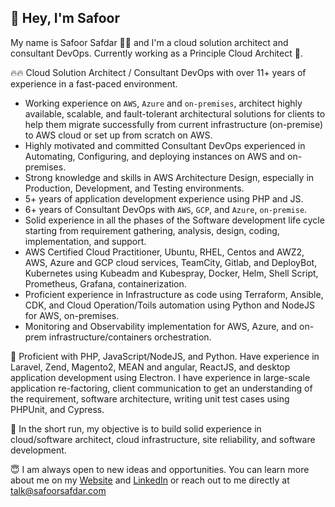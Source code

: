 ## 👋 Hey, I&apos;m Safoor 

My name is Safoor Safdar 👨‍💻 and I&apos;m a cloud solution architect and consultant DevOps. Currently working as a Principle Cloud Architect 🔭.


🔥🔥 Cloud Solution Architect / Consultant DevOps with over 11+ years of experience in a fast-paced environment.

- Working experience on `AWS`, `Azure` and `on-premises`, architect highly available, scalable, and fault-tolerant architectural solutions for clients to help them migrate successfully from current infrastructure (on-premise) to AWS cloud or set up from scratch on AWS.
- Highly motivated and committed Consultant DevOps experienced in Automating, Configuring, and deploying instances on AWS and on-premises.
- Strong knowledge and skills in AWS Architecture Design, especially in Production, Development, and Testing environments.
- 5+ years of application development experience using PHP and JS.
- 6+ years of Consultant DevOps with `AWS`, `GCP`, and `Azure`, `on-premise`.
- Solid experience in all the phases of the Software development life cycle starting from requirement gathering, analysis, design, coding, implementation, and support.
- AWS Certified Cloud Practitioner, Ubuntu, RHEL, Centos and AWZ2, AWS, Azure and GCP cloud services, TeamCity, Gitlab, and DeployBot, Kubernetes using Kubeadm and Kubespray, Docker, Helm, Shell Script, Prometheus, Grafana, containerization.
- Proficient experience in Infrastructure as code using Terraform, Ansible, CDK, and Cloud Operation/Toils automation using Python and NodeJS for AWS, on-premises. 
- Monitoring and Observability implementation for AWS, Azure, and on-prem infrastructure/containers orchestration.

📝 Proficient with PHP, JavaScript/NodeJS, and Python. Have experience in Laravel, Zend, Magento2, MEAN and angular, ReactJS, and desktop application development using Electron. I have experience in large-scale application re-factoring, client communication to get an understanding of the requirement, software architecture, writing unit test cases using PHPUnit, and Cypress.

🚀 In the short run, my objective is to build solid experience in cloud/software architect, cloud infrastructure, site reliability, and software development.


😇 I am always open to new ideas and opportunities. You can learn more about me on my [Website](https://safoorsafdar.com) and [LinkedIn](https://linkedin.com/in/safoorsafdar) or reach out to me directly at talk@safoorsafdar.com



<!--
**safoorsafdar/safoorsafdar** is a ✨ _special_ ✨ repository because its `README.md` (this file) appears on your GitHub profile.

Here are some ideas to get you started:

- 🔭 I’m currently working on ...
- 🌱 I’m currently learning ...
- 👯 I’m looking to collaborate on ...
- 🤔 I’m looking for help with ...
- 💬 Ask me about ...
- 📫 How to reach me: ...
- 😄 Pronouns: ...
- ⚡ Fun fact: ...
-->
